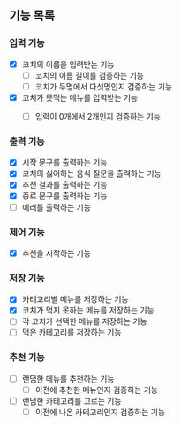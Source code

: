 ## 기능 목록


### 입력 기능
- [x] 코치의 이름을 입력받는 기능
  - [ ] 코치의 이름 길이를 검증하는 기능
  - [ ] 코치가 두명에서 다섯명인지 검증하는 기능
- [x] 코치가 못먹는 메뉴를 입력받는 기능
  - [ ] 입력이 0개에서 2개인지 검증하는 기능


### 출력 기능
- [x] 시작 문구를 출력하는 기능
- [x] 코치의 싫어하는 음식 질문을 출력하는 기능
- [x] 추천 결과를 출력하는 기능
- [x] 종료 문구를 출력하는 기능
- [ ] 에러를 출력하는 기능

### 제어 기능
- [x] 추천을 시작하는 기능

### 저장 기능
- [x] 카테고리별 메뉴를 저장하는 기능
- [x] 코치가 먹지 못하는 메뉴를 저장하는 기능
- [ ] 각 코치가 선택한 메뉴를 저장하는 기능
- [ ] 먹은 카테고리를 저장하는 기능

### 추천 기능
- [ ] 랜덤한 메뉴를 추천하는 기능
  - [ ] 이전에 추천한 메뉴인지 검증하는 기능
- [ ] 랜덤한 카테고리를 고르는 기능
  - [ ] 이전에 나온 카테고리인지 검증하는 기능